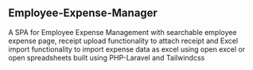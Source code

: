 ## Employee-Expense-Manager
A SPA  for Employee Expense Management with  searchable employee expense page, receipt upload functionality to attach receipt and  Excel import functionality to import expense data as excel using open excel or open spreadsheets built using PHP-Laravel and Tailwindcss
